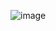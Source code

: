  
![image](https://github.com/MauricioJrB/AS64B.2024_1-Arquitetura-de-Software/assets/127567339/42b74a3c-2f5b-47be-8dc3-d5c9a436cc69)

